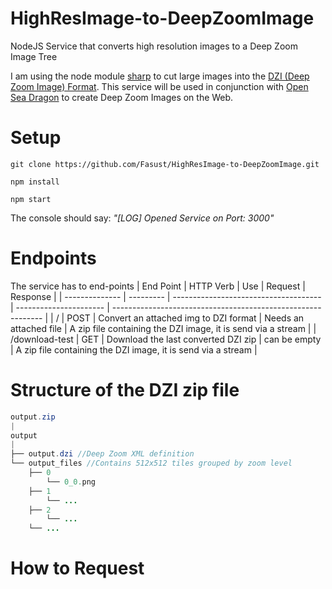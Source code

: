 # HighResImage-to-DeepZoomImage

NodeJS Service that converts high resolution images to a Deep Zoom Image Tree

I am using the node module [sharp](https://sharp.pixelplumbing.com/en/stable/api-output/#tile) to cut large images into the [DZI (Deep Zoom Image) Format](https://docs.microsoft.com/en-us/previous-versions/windows/silverlight/dotnet-windows-silverlight/cc645077).
This service will be used in conjunction with [Open Sea Dragon](<https://docs.microsoft.com/en-us/previous-versions/windows/silverlight/dotnet-windows-silverlight/cc645077(v=vs.95)>) to create Deep Zoom Images on the Web.

# Setup

```
git clone https://github.com/Fasust/HighResImage-to-DeepZoomImage.git
```

```
npm install
```

```
npm start 
```

The console should say: _"[LOG] Opened Service on Port: 3000"_

# Endpoints

The service has to end-points
| End Point      | HTTP Verb | Use                                   | Request                | Response                                                     |
| -------------- | --------- | ------------------------------------- | ---------------------- | ------------------------------------------------------------ |
| /              | POST      | Convert an attached img to DZI format | Needs an attached file | A zip file containing the DZI image, it is send via a stream |
| /download-test | GET       | Download the last converted DZI zip   | can be empty           | A zip file containing the DZI image, it is send via a stream |
# Structure of the DZI zip file
```java
output.zip
|
output
|
├── output.dzi //Deep Zoom XML definition
└── output_files //Contains 512x512 tiles grouped by zoom level
    ├── 0
        └── 0_0.png
    ├── 1
        └── ...
    ├── 2
        └── ...
    └── ...
```
# How to Request